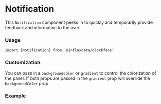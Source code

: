 # Notification

This `Notification` component peeks in to quickly and temporarily provide feedback and information to the user.

### Usage

```tsx
import {Notification} from '@influxdata/clockface'
```

### Customization

You can pass in a `backgroundColor` or `gradient` to control the colorization of the panel. If both props are passed in the `gradient` prop will override the `backgroundColor` prop.

### Example

<!-- STORY -->

<!-- STORY HIDE START -->

<!-- STORY HIDE END -->

<!-- PROPS -->
